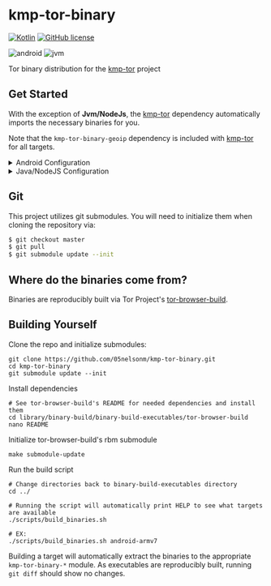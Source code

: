 # kmp-tor-binary
[![Kotlin](https://img.shields.io/badge/kotlin-1.6.10-blue.svg?logo=kotlin)](http://kotlinlang.org)
[![GitHub license](https://img.shields.io/badge/license-Apache%20License%202.0-blue.svg?style=flat)](https://www.apache.org/licenses/LICENSE-2.0)  

![android](https://camo.githubusercontent.com/b1d9ad56ab51c4ad1417e9a5ad2a8fe63bcc4755e584ec7defef83755c23f923/687474703a2f2f696d672e736869656c64732e696f2f62616467652f706c6174666f726d2d616e64726f69642d3645444238442e7376673f7374796c653d666c6174)
![jvm](https://camo.githubusercontent.com/700f5dcd442fd835875568c038ae5cd53518c80ae5a0cf12c7c5cf4743b5225b/687474703a2f2f696d672e736869656c64732e696f2f62616467652f706c6174666f726d2d6a766d2d4442343133442e7376673f7374796c653d666c6174)

Tor binary distribution for the [kmp-tor](https://github.com/05nelsonm/kmp-tor) project

## Get Started

With the exception of **Jvm/NodeJs**, the [kmp-tor](https://github.com/05nelsonm/kmp-tor) 
dependency automatically imports the necessary binaries for you.

Note that the `kmp-tor-binary-geoip` dependency is included with 
[kmp-tor](https://github.com/05nelsonm/kmp-tor) for all targets.

<details>
    <summary>Android Configuration</summary>

Android requires some configuration so binaries will be appropriately extracted to your 
app's `nativeLibraryDir` upon application installation.

Ensure JavaVersion is greater than or equal to 11
```kotlin
// build.gradle.kts
android {

    // ...

    compileOptions {
        sourceCompatibility = JavaVersion.VERSION_11
        targetCompatibility = JavaVersion.VERSION_11
    }

    kotlinOptions {
        jvmTarget = JavaVersion.VERSION_11.toString()
    }
}
```

Add to your `AndroidManifest.xml`, within the `application` tag:
```
android:extractNativeLibs="true"
```

If you are publishing your application to Google Play using app bundling, add the following
to your project's `gradle.properties` file:
```groovy
android.bundle.enableUncompressedNativeLibs=false
```

You can also see, prior to pushing your release to Google Play, if the bundled apk extracts
binaries appropriately by using the [bundletool](https://github.com/google/bundletool) to
verify.

Configure splits for each architecture by adding the following to your application module's
`android` block:
```kotlin
// build.gradle.kts
android {
    // ...

    splits {

        // Configures multiple APKs based on ABI. This helps keep the size
        // down, since PT binaries can be large.
        abi {

            // Enables building multiple APKs per ABI.
            isEnable = true

            // By default all ABIs are included, so use reset() and include to specify
            // that we only want APKs for x86 and x86_64, armeabi-v7a, and arm64-v8a.

            // Resets the list of ABIs that Gradle should create APKs for to none.
            reset()

            // Specifies a list of ABIs that Gradle should create APKs for.
            include("x86", "armeabi-v7a", "arm64-v8a", "x86_64")

            // Specify whether or not you wish to also generate a universal APK that
            // includes _all_ ABIs.
            isUniversalApk = true
        }
    }
}
```

</details>

<details>
    <summary>Java/NodeJS Configuration</summary>

Binaries for Java/NodeJS are not automatically imported with the 
[kmp-tor](https://github.com/05nelsonm/kmp-tor) dependency. You will need 
to explicitly add the platform specific dependencies you wish to support; for example:

```kotlin
// build.gradle.kts
dependencies {
    val (vKmpTor, vKmpTorBinaries) = Pair("0.1.0", "0.4.6.9") // <-- see repo for latest versions
    implementation("io.matthewnelson.kotlin-components:kmp-tor:$vKmpTor+$vKmpTorBinaries")

    // Linux x86_64
    implementation("io.matthewnelson.kotlin-components:kmp-tor-binary-linuxx64:$vKmpTorBinaries")
    // Linux i686
    implementation("io.matthewnelson.kotlin-components:kmp-tor-binary-linuxx86:$vKmpTorBinaries")
    // MacOS x86_64
    implementation("io.matthewnelson.kotlin-components:kmp-tor-binary-macosx64:$vKmpTorBinaries")
    // Windows x86_64
    implementation("io.matthewnelson.kotlin-components:kmp-tor-binary-mingwx64:$vKmpTorBinaries")
    // Windows i686
    implementation("io.matthewnelson.kotlin-components:kmp-tor-binary-mingwx86:$vKmpTorBinaries")
}
```

</details>

## Git

This project utilizes git submodules. You will need to initialize them when 
cloning the repository via:

```bash
$ git checkout master
$ git pull
$ git submodule update --init
```

## Where do the binaries come from?

Binaries are reproducibly built via Tor Project's <a href="https://gitweb.torproject.org/builders/tor-browser-build.git/" target="_blank">tor-browser-build</a>.

## Building Yourself

Clone the repo and initialize submodules:
```
git clone https://github.com/05nelsonm/kmp-tor-binary.git
cd kmp-tor-binary
git submodule update --init
```

Install dependencies
```
# See tor-browser-build's README for needed dependencies and install them
cd library/binary-build/binary-build-executables/tor-browser-build
nano README
```

Initialize tor-browser-build's rbm submodule
```
make submodule-update
```

Run the build script
```
# Change directories back to binary-build-executables directory
cd ../

# Running the script will automatically print HELP to see what targets are available
./scripts/build_binaries.sh

# EX:
./scripts/build_binaries.sh android-armv7
```

Building a target will automatically extract the binaries to the appropriate `kmp-tor-binary-*`
module. As executables are reproducibly built, running `git diff` should show no changes.
